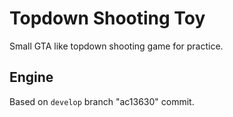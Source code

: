 # Topdown Shooting Toy

Small GTA like topdown shooting game for practice.

## Engine

Based on `develop` branch "ac13630" commit.
